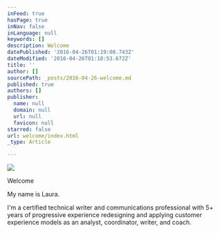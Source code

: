 ```yaml
---
inFeed: true
hasPage: true
inNav: false
inLanguage: null
keywords: []
description: Welcome
datePublished: '2016-04-26T01:19:00.743Z'
dateModified: '2016-04-26T01:18:53.672Z'
title: ''
author: []
sourcePath: _posts/2016-04-26-welcome.md
published: true
authors: []
publisher:
  name: null
  domain: null
  url: null
  favicon: null
starred: false
url: welcome/index.html
_type: Article

---
```

![](https://the-grid-user-content.s3-us-west-2.amazonaws.com/5c2adf57-44b2-4d6d-9299-6af4f827c147.png)

Welcome

My name is Laura. 

I'm a certified technical writer and communications professional with 5+ years of progressive experience redesigning and applying customer experience models as an analyst, coordinator, writer, and coach.